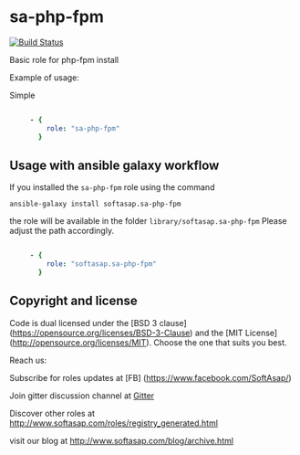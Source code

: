 sa-php-fpm
==========
[![Build Status](https://travis-ci.org/softasap/sa-php-fpm.svg?branch=master)](https://travis-ci.org/softasap/sa-php-fpm)


Basic role for php-fpm install


Example of usage:

Simple

```YAML

     - {
         role: "sa-php-fpm"
       }


```


Usage with ansible galaxy workflow
----------------------------------

If you installed the `sa-php-fpm` role using the command


`
   ansible-galaxy install softasap.sa-php-fpm
`

the role will be available in the folder `library/softasap.sa-php-fpm`
Please adjust the path accordingly.

```YAML

     - {
         role: "softasap.sa-php-fpm"
       }

```




Copyright and license
---------------------

Code is dual licensed under the [BSD 3 clause] (https://opensource.org/licenses/BSD-3-Clause) and the [MIT License] (http://opensource.org/licenses/MIT). Choose the one that suits you best.

Reach us:

Subscribe for roles updates at [FB] (https://www.facebook.com/SoftAsap/)

Join gitter discussion channel at [Gitter](https://gitter.im/softasap)

Discover other roles at  http://www.softasap.com/roles/registry_generated.html

visit our blog at http://www.softasap.com/blog/archive.html
